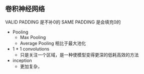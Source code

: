 ## 卷积神经网络

VALID PADDING 是不补0的
SAME PADDING 是会填充0的

* Pooling
	* Max Pooling 
	* Average Pooling 相比于最大池化 
* 1 * 1 convolutions
	* 只是关注一个区域，是一种使模型变得更深的低耗高效的方法
* inception
	* 更加复杂，

